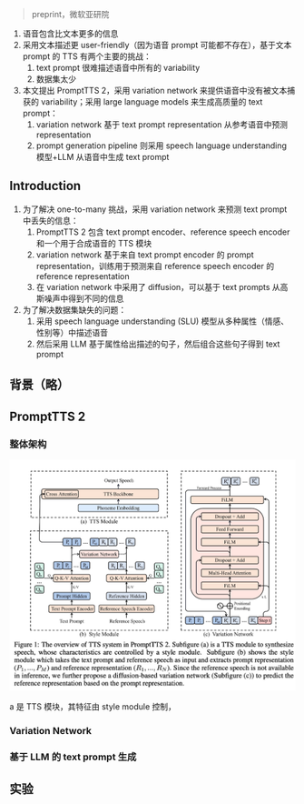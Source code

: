 > preprint，微软亚研院

1. 语音包含比文本更多的信息
2. 采用文本描述更 user-friendly（因为语音 prompt 可能都不存在），基于文本 prompt 的 TTS 有两个主要的挑战：
	1. text prompt 很难描述语音中所有的 variability
	2. 数据集太少
3. 本文提出 PromptTTS 2，采用 variation network 来提供语音中没有被文本捕获的 variability；采用 large language models 来生成高质量的 text prompt：
	1. variation network 基于 text prompt representation 从参考语音中预测 representation
	2. prompt generation pipeline 则采用 speech language understanding 模型+LLM 从语音中生成 text prompt

## Introduction

1. 为了解决 one-to-many 挑战，采用 variation network 来预测 text prompt 中丢失的信息：
	1. PromptTTS 2 包含 text prompt encoder、reference speech encoder 和一个用于合成语音的 TTS 模块
	2. variation network 基于来自 text prompt encoder 的 prompt representation，训练用于预测来自 reference speech encoder 的 reference representation
	3. 在 variation network 中采用了 diffusion，可以基于 text prompts  从高斯噪声中得到不同的信息
2. 为了解决数据集缺失的问题：
	1. 采用 speech language understanding (SLU)  模型从多种属性（情感、性别等）中描述语音
	2. 然后采用 LLM 基于属性给出描述的句子，然后组合这些句子得到 text prompt

## 背景（略）

## PromptTTS 2

### 整体架构

![](image/Pasted%20image%2020231025103800.png)

a 是 TTS 模块，其特征由 style module 控制，

### Variation Network

### 基于 LLM 的 text prompt 生成

## 实验